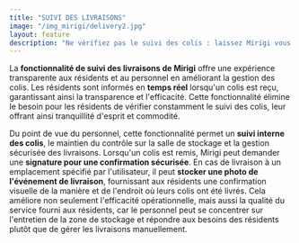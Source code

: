 ```yaml
---
title: "SUIVI DES LIVRAISONS"
image: "/img_mirigi/delivery2.jpg"
layout: feature
description: "Ne vérifiez pas le suivi des colis : laissez Mirigi vous avertir lorsque votre livraison arrive."
---
```


La **fonctionnalité de suivi des livraisons de Mirigi** offre une expérience transparente aux résidents et au personnel en améliorant la gestion des colis. Les résidents sont informés en **temps réel** lorsqu'un colis est reçu, garantissant ainsi la transparence et l'efficacité. Cette fonctionnalité élimine le besoin pour les résidents de vérifier constamment le suivi des colis, leur offrant ainsi tranquillité d'esprit et commodité.

Du point de vue du personnel, cette fonctionnalité permet un **suivi interne des colis**, le maintien du contrôle sur la salle de stockage et la gestion sécurisée des livraisons. Lorsqu'un colis est remis, Mirigi peut demander une **signature pour une confirmation sécurisée**. En cas de livraison à un emplacement spécifié par l'utilisateur, il peut **stocker une photo de l'événement de livraison**, fournissant aux résidents une confirmation visuelle de la manière et de l'endroit où leurs colis ont été livrés. Cela améliore non seulement l'efficacité opérationnelle, mais aussi la qualité du service fourni aux résidents, car le personnel peut se concentrer sur l'entretien de la zone de stockage et répondre aux besoins des résidents plutôt que de gérer les livraisons manuellement.